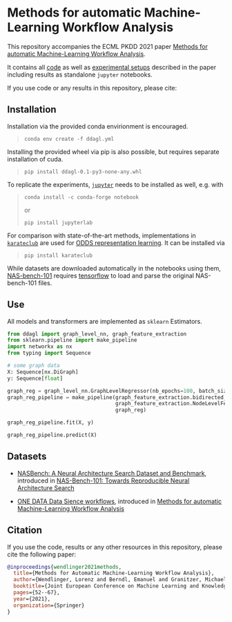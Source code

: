 # Methods for automatic Machine-Learning Workflow Analysis


This repository accompanies the ECML PKDD 2021 paper [Methods for automatic Machine-Learning Workflow Analysis](https://2021.ecmlpkdd.org/wp-content/uploads/2021/07/sub_473.pdf).

It contains all [code](ddagl) as well as [experimental setups](experiments) described in the paper including results as standalone `jupyter` notebooks.

If you use code or any results in this repository, please cite:
>

## Installation


Installation via the provided conda envirionment is encouraged.

> `conda env create -f ddagl.yml`

Installing the provided wheel via pip is also possible, but requires separate installation of cuda.

> `pip install ddagl-0.1-py3-none-any.whl`

To replicate the experiments, [`jupyter`](https://jupyter.org/install) needs to be installed as well, e.g. with


> `conda install -c conda-forge notebook`
> 
> or 
> 
> `pip install jupyterlab`

For comparison with state-of-the-art methods, implementations in [`karateclub`](https://karateclub.readthedocs.io/en/latest/notes/installation.html) are used for [ODDS representation learning](experiments/representation_learning.ipynb).
It can be installed via
> `pip install karateclub`

While datasets are downloaded automatically in the notebooks using them, [NAS-bench-101](https://github.com/google-research/nasbench/blob/master/setup.py) requires [tensorflow](https://www.tensorflow.org/install) to load and parse the original NAS-bench-101 files.

## Use


All models and transformers are implemented as `sklearn` Estimators.


```python
from ddagl import graph_level_nn, graph_feature_extraction
from sklearn.pipeline import make_pipeline
import networkx as nx
from typing import Sequence

# some graph data
X: Sequence[nx.DiGraph]
y: Sequence[float]

graph_reg = graph_level_nn.GraphLevelRegressor(nb_epochs=100, batch_size=100)
graph_reg_pipeline = make_pipeline(graph_feature_extraction.bidirected_transformer, 
                                   graph_feature_extraction.NodeLevelFeatureTransformer(), 
                                   graph_reg)

graph_reg_pipeline.fit(X, y)

graph_reg_pipeline.predict(X)

```


## Datasets

- [NASBench: A Neural Architecture Search Dataset and Benchmark](https://github.com/google-research/nasbench), introduced in [NAS-Bench-101: Towards Reproducible Neural Architecture Search](https://arxiv.org/abs/1902.09635)

- [ONE DATA Data Sience workflows](https://zenodo.org/record/4633704), introduced in [Methods for automatic Machine-Learning Workflow Analysis](https://2021.ecmlpkdd.org/wp-content/uploads/2021/07/sub_473.pdf)

## Citation

If you use the code, results or any other resources in this repository, please cite the following paper:

```bibtex
@inproceedings{wendlinger2021methods,
  title={Methods for Automatic Machine-Learning Workflow Analysis},
  author={Wendlinger, Lorenz and Berndl, Emanuel and Granitzer, Michael},
  booktitle={Joint European Conference on Machine Learning and Knowledge Discovery in Databases},
  pages={52--67},
  year={2021},
  organization={Springer}
}
```
